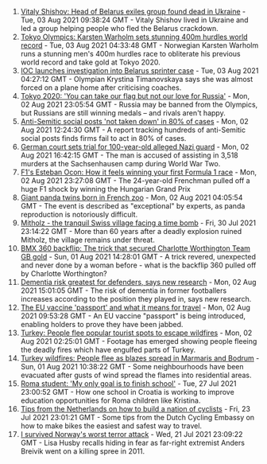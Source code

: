 1. [Vitaly Shishov: Head of Belarus exiles group found dead in Ukraine](https://www.bbc.co.uk/news/world-europe-58065313) - Tue, 03 Aug 2021 09:38:24 GMT - Vitaly Shishov lived in Ukraine and led a group helping people who fled the Belarus crackdown.
2. [Tokyo Olympics: Karsten Warholm sets stunning 400m hurdles world record](https://www.bbc.co.uk/sport/olympics/58067231) - Tue, 03 Aug 2021 04:33:48 GMT - Norwegian Karsten Warholm runs a stunning men's 400m hurdles race to obliterate his previous world record and take gold at Tokyo 2020.
3. [IOC launches investigation into Belarus sprinter case](https://www.bbc.co.uk/news/world-europe-58065318) - Tue, 03 Aug 2021 04:27:12 GMT - Olympian Krystina Timanovskaya says she was almost forced on a plane home after criticising coaches.
4. [Tokyo 2020: 'You can take our flag but not our love for Russia'](https://www.bbc.co.uk/news/world-58063003) - Mon, 02 Aug 2021 23:05:54 GMT - Russia may be banned from the Olympics, but Russians are still winning medals – and rivals aren't happy.
5. [Anti-Semitic social posts 'not taken down' in 80% of cases](https://www.bbc.co.uk/news/technology-58058428) - Mon, 02 Aug 2021 12:24:30 GMT - A report tracking hundreds of anti-Semitic social posts finds firms fail to act in 80% of cases.
6. [German court sets trial for 100-year-old alleged Nazi guard](https://www.bbc.co.uk/news/world-europe-58057082) - Mon, 02 Aug 2021 16:42:15 GMT - The man is accused of assisting in 3,518 murders at the Sachsenhausen camp during World War Two.
7. [F1's Esteban Ocon: How it feels winning your first Formula 1 race](https://www.bbc.co.uk/news/world-us-canada-58061076) - Mon, 02 Aug 2021 23:27:08 GMT - The 24-year-old Frenchman pulled off a huge F1 shock by winning the Hungarian Grand Prix
8. [Giant panda twins born in French zoo](https://www.bbc.co.uk/news/world-europe-58052139) - Mon, 02 Aug 2021 04:05:54 GMT - The event is described as "exceptional" by experts, as panda reproduction is notoriously difficult.
9. [Mitholz - the tranquil Swiss village facing a time bomb](https://www.bbc.co.uk/news/world-europe-57996485) - Fri, 30 Jul 2021 23:14:22 GMT - More than 60 years after a deadly explosion ruined Mitholz, the village remains under threat.
10. [BMX 360 backflip: The trick that secured Charlotte Worthington Team GB gold](https://www.bbc.co.uk/sport/olympics/58047473) - Sun, 01 Aug 2021 14:28:01 GMT - A trick revered, unexpected and never done by a woman before - what is the backflip 360 pulled off by Charlotte Worthington?
11. [Dementia risk greatest for defenders, says new research](https://www.bbc.co.uk/sport/football/58060644) - Mon, 02 Aug 2021 15:01:05 GMT - The risk of dementia in former footballers increases according to the position they played in, says new research.
12. [The EU vaccine 'passport' and what it means for travel](https://www.bbc.co.uk/news/explainers-57665765) - Mon, 02 Aug 2021 09:53:28 GMT - An EU vaccine "passport" is being introduced, enabling holders to prove they have been jabbed.
13. [Turkey: People flee popular tourist spots to escape wildfires](https://www.bbc.co.uk/news/world-europe-58051746) - Mon, 02 Aug 2021 02:25:01 GMT - Footage has emerged showing people fleeing the deadly fires which have engulfed parts of Turkey.
14. [Turkey wildfires: People flee as blazes spread in Marmaris and Bodrum](https://www.bbc.co.uk/news/world-58038753) - Sun, 01 Aug 2021 10:38:22 GMT - Some neighbourhoods have been evacuated after gusts of wind spread the flames into residential areas.
15. [Roma student: 'My only goal is to finish school'](https://www.bbc.co.uk/news/world-europe-57978365) - Tue, 27 Jul 2021 23:00:52 GMT - How one school in Croatia is working to improve education opportunities for Roma children like Kristina.
16. [Tips from the Netherlands on how to build a nation of cyclists](https://www.bbc.co.uk/news/world-europe-57944428) - Fri, 23 Jul 2021 23:01:21 GMT - Some tips from the Dutch Cycling Embassy on how to make bikes the easiest and safest way to travel.
17. [I survived Norway's worst terror attack](https://www.bbc.co.uk/news/stories-57920682) - Wed, 21 Jul 2021 23:09:22 GMT - Lisa Husby recalls hiding in fear as far-right extremist Anders Breivik went on a killing spree in 2011.
